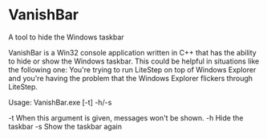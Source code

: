 # VanishBar
A tool to hide the Windows taskbar

VanishBar is a Win32 console application written in C++ that has the ability to hide or show the Windows taskbar. This could be helpful in situations like the following one: You're trying to run LiteStep on top of Windows Explorer and you're having the problem that the Windows Explorer flickers through LiteStep.

Usage: VanishBar.exe [-t] -h/-s

-t    When this argument is given, messages won't be shown.
-h    Hide the taskbar
-s    Show the taskbar again
